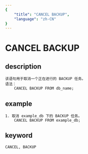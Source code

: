 ```yaml
---
{
    "title": "CANCEL BACKUP",
    "language": "zh-CN"
}
---
```


<!-- 
Licensed to the Apache Software Foundation (ASF) under one
or more contributor license agreements.  See the NOTICE file
distributed with this work for additional information
regarding copyright ownership.  The ASF licenses this file
to you under the Apache License, Version 2.0 (the
"License"); you may not use this file except in compliance
with the License.  You may obtain a copy of the License at

  http://www.apache.org/licenses/LICENSE-2.0

Unless required by applicable law or agreed to in writing,
software distributed under the License is distributed on an
"AS IS" BASIS, WITHOUT WARRANTIES OR CONDITIONS OF ANY
KIND, either express or implied.  See the License for the
specific language governing permissions and limitations
under the License.
-->

# CANCEL BACKUP

## description

    该语句用于取消一个正在进行的 BACKUP 任务。
    语法：
        CANCEL BACKUP FROM db_name;

## example

    1. 取消 example_db 下的 BACKUP 任务。
        CANCEL BACKUP FROM example_db;

## keyword

    CANCEL, BACKUP
